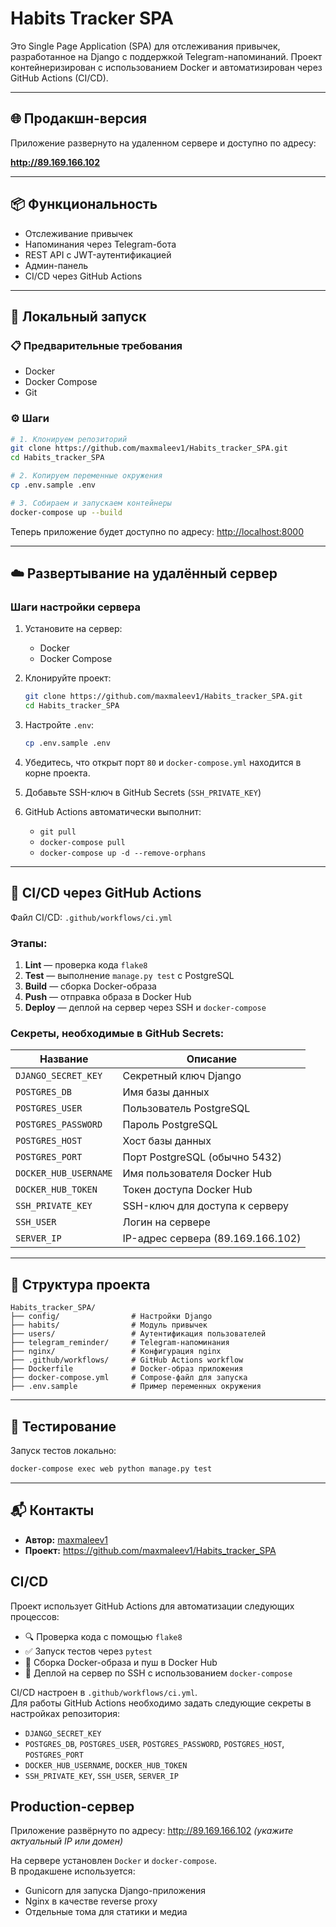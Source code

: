 # Habits Tracker SPA

Это Single Page Application (SPA) для отслеживания привычек, разработанное на Django с поддержкой Telegram-напоминаний. Проект контейнеризирован с использованием Docker и автоматизирован через GitHub Actions (CI/CD).

---

## 🌐 Продакшн-версия

Приложение развернуто на удаленном сервере и доступно по адресу:

**http://89.169.166.102**

---

## 📦 Функциональность

- Отслеживание привычек
- Напоминания через Telegram-бота
- REST API с JWT-аутентификацией
- Админ-панель
- CI/CD через GitHub Actions

---

## 🚀 Локальный запуск

### 📋 Предварительные требования

- Docker
- Docker Compose
- Git

### ⚙️ Шаги

```bash
# 1. Клонируем репозиторий
git clone https://github.com/maxmaleev1/Habits_tracker_SPA.git
cd Habits_tracker_SPA

# 2. Копируем переменные окружения
cp .env.sample .env

# 3. Собираем и запускаем контейнеры
docker-compose up --build
```

Теперь приложение будет доступно по адресу: [http://localhost:8000](http://localhost:8000)

---

## ☁️ Развертывание на удалённый сервер

### Шаги настройки сервера

1. Установите на сервер:
   - Docker
   - Docker Compose

2. Клонируйте проект:
   ```bash
   git clone https://github.com/maxmaleev1/Habits_tracker_SPA.git
   cd Habits_tracker_SPA
   ```

3. Настройте `.env`:
   ```bash
   cp .env.sample .env
   ```

4. Убедитесь, что открыт порт `80` и `docker-compose.yml` находится в корне проекта.

5. Добавьте SSH-ключ в GitHub Secrets (`SSH_PRIVATE_KEY`)

6. GitHub Actions автоматически выполнит:
   - `git pull`
   - `docker-compose pull`
   - `docker-compose up -d --remove-orphans`

---

## 🔁 CI/CD через GitHub Actions

Файл CI/CD: `.github/workflows/ci.yml`

### Этапы:

1. **Lint** — проверка кода `flake8`
2. **Test** — выполнение `manage.py test` с PostgreSQL
3. **Build** — сборка Docker-образа
4. **Push** — отправка образа в Docker Hub
5. **Deploy** — деплой на сервер через SSH и `docker-compose`

### Секреты, необходимые в GitHub Secrets:

| Название               | Описание                        |
|------------------------|----------------------------------|
| `DJANGO_SECRET_KEY`    | Секретный ключ Django            |
| `POSTGRES_DB`          | Имя базы данных                  |
| `POSTGRES_USER`        | Пользователь PostgreSQL          |
| `POSTGRES_PASSWORD`    | Пароль PostgreSQL                |
| `POSTGRES_HOST`        | Хост базы данных                 |
| `POSTGRES_PORT`        | Порт PostgreSQL (обычно 5432)    |
| `DOCKER_HUB_USERNAME`  | Имя пользователя Docker Hub      |
| `DOCKER_HUB_TOKEN`     | Токен доступа Docker Hub         |
| `SSH_PRIVATE_KEY`      | SSH-ключ для доступа к серверу   |
| `SSH_USER`             | Логин на сервере                 |
| `SERVER_IP`            | IP-адрес сервера (89.169.166.102)|

---

## 📂 Структура проекта

```
Habits_tracker_SPA/
├── config/                # Настройки Django
├── habits/                # Модуль привычек
├── users/                 # Аутентификация пользователей
├── telegram_reminder/     # Telegram-напоминания
├── nginx/                 # Конфигурация nginx
├── .github/workflows/     # GitHub Actions workflow
├── Dockerfile             # Docker-образ приложения
├── docker-compose.yml     # Compose-файл для запуска
├── .env.sample            # Пример переменных окружения
```

---

## 🧪 Тестирование

Запуск тестов локально:

```bash
docker-compose exec web python manage.py test
```

---

## 📬 Контакты

- **Автор:** [maxmaleev1](https://github.com/maxmaleev1)
- **Проект:** https://github.com/maxmaleev1/Habits_tracker_SPA

## CI/CD

Проект использует GitHub Actions для автоматизации следующих процессов:

- 🔍 Проверка кода с помощью `flake8`
- ✅ Запуск тестов через `pytest`
- 🐳 Сборка Docker-образа и пуш в Docker Hub
- 🚀 Деплой на сервер по SSH с использованием `docker-compose`

CI/CD настроен в `.github/workflows/ci.yml`.  
Для работы GitHub Actions необходимо задать следующие секреты в настройках репозитория:

- `DJANGO_SECRET_KEY`
- `POSTGRES_DB`, `POSTGRES_USER`, `POSTGRES_PASSWORD`, `POSTGRES_HOST`, `POSTGRES_PORT`
- `DOCKER_HUB_USERNAME`, `DOCKER_HUB_TOKEN`
- `SSH_PRIVATE_KEY`, `SSH_USER`, `SERVER_IP`

## Production-сервер

Приложение развёрнуто по адресу: http://89.169.166.102 *(укажите актуальный IP или домен)*

На сервере установлен `Docker` и `docker-compose`.  
В продакшене используется:
- Gunicorn для запуска Django-приложения
- Nginx в качестве reverse proxy
- Отдельные тома для статики и медиа